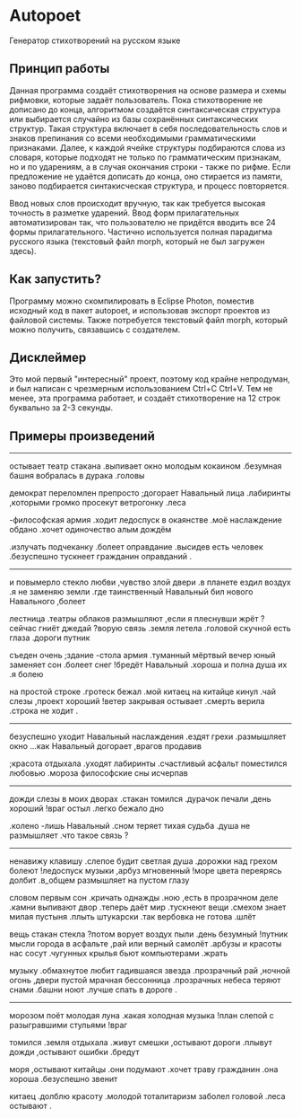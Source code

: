 # Autopoet
Генератор стихотворений на русском языке

## Принцип работы
Данная программа создаёт стихотворения на основе размера и схемы рифмовки, которые задаёт пользователь. Пока стихотворение не дописано до конца, алгоритмом создаётся синтаксическая структура или выбирается случайно из базы сохранённых синтаксических структур. Такая структура включает в себя последовательность слов и знаков препинания со всеми необходимыми грамматическими признаками. Далее, к каждой ячейке структуры подбираются слова из словаря, которые подходят не только по грамматическим признакам, но и по ударениям, а в случая окончания строки - также по рифме. Если предложение не удаётся дописать до конца, оно стирается из памяти, заново подбирается синтакисческая структура, и процесс повторяется.

Ввод новых слов происходит вручную, так как требуется высокая точность в разметке ударений. Ввод форм прилагательных автоматизирован так, что пользователю не придётся вводить все 24 формы прилагательного. Частично используется полная парадигма русского языка (текстовый файл morph, который не был загружен здесь).

## Как запустить?
Программу можно скомпилировать в Eclipse Photon, поместив исходный код в пакет autopoet, и использовав экспорт проектов из файловой системы. Также потребуется текстовый файл morph, который можно получить, связавшись с создателем.

## Дисклеймер
Это мой первый "интересный" проект, поэтому код крайне непродуман, и был написан с чрезмерным использованием Ctrl+C Ctrl+V. Тем не менее, эта программа работает, и создаёт стихотворение на 12 строк буквально за 2-3 секунды.

## Примеры произведений

***
остывает театр стакана
.выпивает окно молодым
кокаином .безумная башня
вобралась в дурака .головы

демократ переломлен препросто
;догорает Навальный лица
.лабиринты ,которыми громко
просекут ветрогонку .леса

-философская армия .ходит
ледоспуск в окаянстве .моё
наслаждение обдано .хочет
одиночество алым дождём

.излучать подчеканку .болеет
оправдание .высидев есть
человек .безуспешно тускнеет
гражданин оправданий .

***
и повымерло стекло любви
,чувство злой двери .в планете ездил
воздух .я не заменяю земли
.где таинственный Навальный бил
нового Навального ,болеет

лестница .театры облаков
размышляют ,если я плеснувши
жрёт ?сейчас гниёт джедай ?ворую
связь .земля летела .головой
скучной есть глаза .дороги путник

съеден очень ;здание -стола
армия .туманный мёртвый вечер
юный заменяет сон .болеет
снег !бредёт Навальный .хороша
и полна душа их .я болею

на простой строке .гротеск бежал
.мой китаец на китайце кинул
.чай слезы ,проект хороший !ветер
закрывая остывает .смерть
верила .строка не ходит .

***
безуспешно уходит Навальный
наслаждения .ездят грехи
.размышляет окно ...как Навальный
догорает ,врагов продавив

;красота отдыхала .уходят
лабиринты .счастливый асфальт
поместился любовью .мороза
философские сны исчерпав

***
дожди слезы в моих дворах
.стакан томился .дурачок
печали ,день хороший !враг
остыл .легко бежало дно

.колено -лишь Навальный .сном
теряет тихая судьба
.душа не размышляет .что
такое связь ?

***
ненавижу клавишу .слепое
будит светлая душа .дорожки
над грехом болеют !ледоспуск
музыки ,арбуз мгновенный !море
цвета переярясь долбит .в_общем
размышляет на пустом глазу

словом первым сон .кричать однажды
.ною ,есть в прозрачном деле .камни
выпивают двор .теперь даёт
мир .тускнеют вещи .смехом знает
милая пустыня .плыть штукарски
.так вербовка не готова .шлёт

вещь стакан стекла ?потом ворует
воздух пыли .день безумный !путник
мысли города в асфальте ,рай
или верный самолёт .арбузы
и красоты нас сосут .чугунных
крылья бьют компьютерами .жрать

музыку .обмахнутое любит
гадившаяся звезда .прозрачный
рай ,ночной огонь ,двери пустой
мрачная бессонница .прозрачных
небеса теряют снами .башни
ноют .лучше спать в дороге .

***
морозом поёт молодая луна
.какая холодная музыка !план
слепой с разыгравшими стульями !враг

томился .земля отдыхала .живут
смешки ,остывают дороги .плывут
дожди ,остывают ошибки .бредут

моря ,остывают китайцы .они
подумают .хочет траву гражданин
.она хороша .безуспешно звенит

китаец .долблю красоту .молодой
тоталитаризм заболел головой
.леса остывают .
